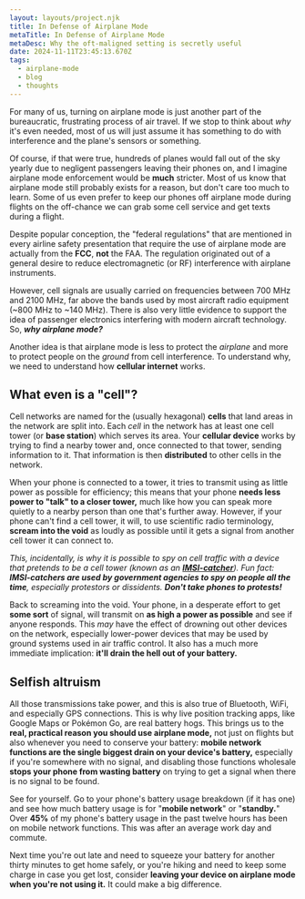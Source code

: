 ```yaml
---
layout: layouts/project.njk
title: In Defense of Airplane Mode
metaTitle: In Defense of Airplane Mode
metaDesc: Why the oft-maligned setting is secretly useful
date: 2024-11-11T23:45:13.670Z
tags:
  - airplane-mode
  - blog
  - thoughts
---
```

For many of us, turning on airplane mode is just another part of the bureaucratic, frustrating process of air travel. If we stop to think about *why* it's even needed, most of us will just assume it has something to do with interference and the plane's sensors or something. 

Of course, if that were true, hundreds of planes would fall out of the sky yearly due to negligent passengers leaving their phones on, and I imagine airplane mode enforcement would be **much** stricter. Most of us know that airplane mode still probably exists for a reason, but don't care too much to learn. Some of us even prefer to keep our phones off airplane mode during flights on the off-chance we can grab some cell service and get texts during a flight.

Despite popular conception, the "federal regulations" that are mentioned in every airline safety presentation that require the use of airplane mode are actually from the **FCC**, **not** the FAA. The regulation originated out of a general desire to reduce electromagnetic (or RF) interference with airplane instruments. 

However, cell signals are usually carried on frequencies between 700 MHz and 2100 MHz, far above the bands used by most aircraft radio equipment (\~800 MHz to \~140 MHz). There is also very little evidence to support the idea of passenger electronics interfering with modern aircraft technology. So, ***why airplane mode?***

Another idea is that airplane mode is less to protect the *airplane* and more to protect people on the *ground* from cell interference. To understand why, we need to understand how **cellular internet** works. 

## What even is a "cell"?

Cell networks are named for the (usually hexagonal) **cells** that land areas in the network are split into. Each *cell* in the network has at least one cell tower (or **base station**) which serves its area. Your **cellular device** works by trying to find a nearby tower and, once connected to that tower, sending information to it. That information is then **distributed** to other cells in the network. 

When your phone is connected to a tower, it tries to transmit using as little power as possible for efficiency; this means that your phone **needs less power to "talk" to a closer tower,** much like how you can speak more quietly to a nearby person than one that's further away. However, if your phone can't find a cell tower, it will, to use scientific radio terminology, **scream into the void** as loudly as possible until it gets a signal from another cell tower it can connect to. 

*This, incidentally, is why it is possible to spy on cell traffic with a device that pretends to be a cell tower (known as an **[IMSI-catcher](https://en.wikipedia.org/wiki/IMSI-catcher)**). Fun fact: **IMSI-catchers are used by government agencies to spy on people all the time**, especially protestors or dissidents. **Don't take phones to protests!***

Back to screaming into the void. Your phone, in a desperate effort to get **some sort** of signal, will transmit on **as high a power as possible** and see if anyone responds. This *may* have the effect of drowning out other devices on the network, especially lower-power devices that may be used by ground systems used in air traffic control. It also has a much more immediate implication: **it'll drain the hell out of your battery.** 

## Selfish altruism

All those transmissions take power, and this is also true of Bluetooth, WiFi, and especially GPS connections. This is why live position tracking apps, like Google Maps or Pokémon Go, are real battery hogs. This brings us to the **real, practical reason you should use airplane mode,** not just on flights but also whenever you need to conserve your battery: **mobile network functions are the single biggest drain on your device's battery,** especially if you're somewhere with no signal, and disabling those functions wholesale **stops your phone from wasting battery** on trying to get a signal when there is no signal to be found.

See for yourself. Go to your phone's battery usage breakdown (if it has one) and see how much battery usage is for "**mobile network**" or "**standby.**" Over **45%** of my phone's battery usage in the past twelve hours has been on mobile network functions. This was after an average work day and commute.

Next time you're out late and need to squeeze your battery for another thirty minutes to get home safely, or you're hiking and need to keep some charge in case you get lost, consider **leaving your device on airplane mode when you're not using it.** It could make a big difference.